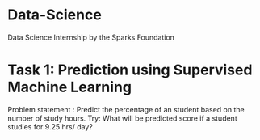 # Data-Science
Data Science Internship by the Sparks Foundation

# Task 1: Prediction using Supervised Machine Learning
Problem statement : Predict the percentage of an student based on the number of study hours.
Try: What will be predicted score if a student studies for 9.25 hrs/ day?
